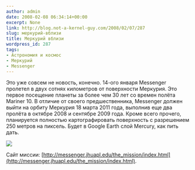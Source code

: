 ```yaml
---
author: admin
date: 2008-02-08 06:34:14+00:00
excerpt: None
link: http://blog.not-a-kernel-guy.com/2008/02/07/287
slug: меркурий-вблизи
title: Меркурий вблизи
wordpress_id: 287
tags:
- Астрономия и космос
- Меркурий
- Messenger
---
```


Это уже совсем не новость, конечно. 14-ого января Messenger пролетел в двух сотнях километров от поверхности Меркурия. Это первое посещение планеты за более чем 30 лет со времен полёта Mariner 10. В отличие от своего предшественника, Messenger должен выйти на орбиту Меркурия 18 марта 2011 года, выполнив еще два пролёта в октябре 2008 и сентябре 2009 года. Кроме всего прочего, планируется полностью картографировать поверхность с разрешением 250 метров на пиксель. Будет в Google Earth слой Mercury, как пить дать.

[![](/2008/02/c1000_700_430.thumbnail.jpg)](http://messenger.jhuapl.edu/gallery/sciencePhotos/pics/c1000_700_430.png)

Сайт миссии: [http://messenger.jhuapl.edu/the_mission/index.html](http://messenger.jhuapl.edu/the_mission/index.html).
